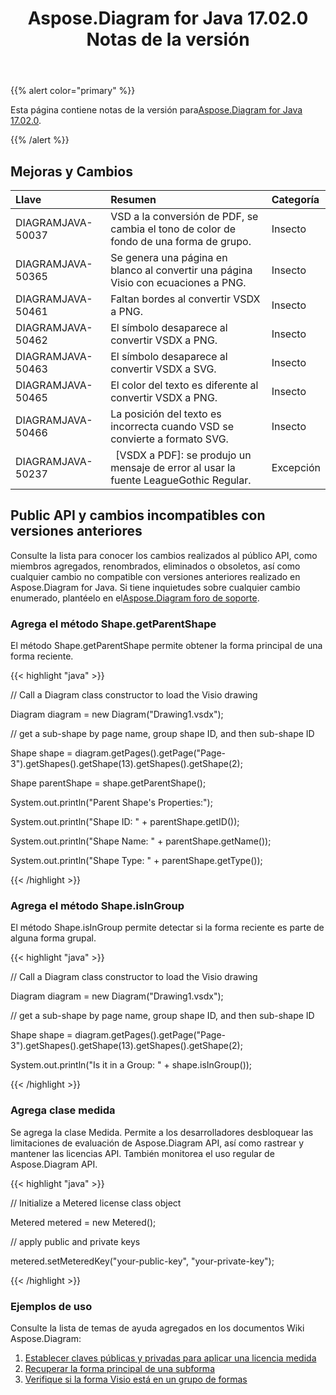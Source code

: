 ﻿---
title: Aspose.Diagram for Java 17.02.0 Notas de la versión
type: docs
weight: 110
url: /es/java/aspose-diagram-for-java-17-02-0-release-notes/
---
{{% alert color="primary" %}} 

Esta página contiene notas de la versión para[Aspose.Diagram for Java 17.02.0](https://docs.aspose.com/diagram/java/aspose-diagram-for-java-17-02-release-notes/).

{{% /alert %}} 
## **Mejoras y Cambios**

|**Llave**|**Resumen**|**Categoría**|
|:- |:- |:- |
|DIAGRAMJAVA-50037|VSD a la conversión de PDF, se cambia el tono de color de fondo de una forma de grupo.|Insecto|
|DIAGRAMJAVA-50365|Se genera una página en blanco al convertir una página Visio con ecuaciones a PNG.|Insecto|
|DIAGRAMJAVA-50461|Faltan bordes al convertir VSDX a PNG.|Insecto|
|DIAGRAMJAVA-50462|El símbolo desaparece al convertir VSDX a PNG.|Insecto|
|DIAGRAMJAVA-50463|El símbolo desaparece al convertir VSDX a SVG.|Insecto|
|DIAGRAMJAVA-50465|El color del texto es diferente al convertir VSDX a PNG.|Insecto|
|DIAGRAMJAVA-50466|La posición del texto es incorrecta cuando VSD se convierte a formato SVG.|Insecto|
|DIAGRAMJAVA-50237|` `[VSDX a PDF]: se produjo un mensaje de error al usar la fuente LeagueGothic Regular.|Excepción|
## **Public API y cambios incompatibles con versiones anteriores**
Consulte la lista para conocer los cambios realizados al público API, como miembros agregados, renombrados, eliminados o obsoletos, así como cualquier cambio no compatible con versiones anteriores realizado en Aspose.Diagram for Java. Si tiene inquietudes sobre cualquier cambio enumerado, plantéelo en el[Aspose.Diagram foro de soporte](https://forum.aspose.com/c/diagram/17).
### **Agrega el método Shape.getParentShape**
El método Shape.getParentShape permite obtener la forma principal de una forma reciente.

{{< highlight "java" >}}

 // Call a Diagram class constructor to load the Visio drawing

Diagram diagram = new Diagram("Drawing1.vsdx");

// get a sub-shape by page name, group shape ID, and then sub-shape ID

Shape shape = diagram.getPages().getPage("Page-3").getShapes().getShape(13).getShapes().getShape(2);

Shape parentShape = shape.getParentShape();

System.out.println("Parent Shape's Properties:");

System.out.println("Shape ID: " + parentShape.getID());

System.out.println("Shape Name: " + parentShape.getName());

System.out.println("Shape Type: " + parentShape.getType());

{{< /highlight >}}
### **Agrega el método Shape.isInGroup**
El método Shape.isInGroup permite detectar si la forma reciente es parte de alguna forma grupal.

{{< highlight "java" >}}

 // Call a Diagram class constructor to load the Visio drawing

Diagram diagram = new Diagram("Drawing1.vsdx");

// get a sub-shape by page name, group shape ID, and then sub-shape ID

Shape shape = diagram.getPages().getPage("Page-3").getShapes().getShape(13).getShapes().getShape(2);

System.out.println("Is it in a Group: " + shape.isInGroup());

{{< /highlight >}}
### **Agrega clase medida**
Se agrega la clase Medida. Permite a los desarrolladores desbloquear las limitaciones de evaluación de Aspose.Diagram API, así como rastrear y mantener las licencias API. También monitorea el uso regular de Aspose.Diagram API.

{{< highlight "java" >}}

 // Initialize a Metered license class object

Metered metered = new Metered();

// apply public and private keys

metered.setMeteredKey("your-public-key", "your-private-key");

{{< /highlight >}}
### **Ejemplos de uso**
Consulte la lista de temas de ayuda agregados en los documentos Wiki Aspose.Diagram:

1. [Establecer claves públicas y privadas para aplicar una licencia medida](/diagram/es/java/licensing/#licensing-setpublicandprivatekeystoapplymeteredlicense)
1. [Recuperar la forma principal de una subforma](/diagram/es/java/add-retrieve-copy-and-read-visio-shape-data/#add-retrieve-copyandreadvisioshapedata-retrievetheparentshapeofasub-shape)
1. [Verifique si la forma Visio está en un grupo de formas](https://docs.aspose.com/diagram/java/group-convert-and-verify-shapes/)



